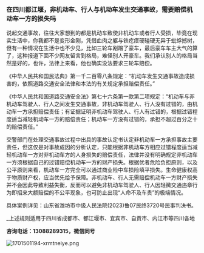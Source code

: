 ### 在四川都江堰，非机动车、行人与机动车发生交通事故，需要赔偿机动车一方的损失吗

说起交通事故，往往大家想到的都是机动车致使非机动车或者行人受损，毕竟在现实生活中，你我都不是变形金刚，凭借血肉之躯与铁疙瘩硬碰硬无异于蚍蜉撼树，但有一种情况在生活中也不少见，比如三轮车剐蹭了豪车，最后豪车车主大气的算了，这种报道下面不少网友留言到格局，难怪别人开豪车。我们承认别人的格局当然是好的，也许，法律上来看，他也确实没法要求三轮车赔偿。

《中华人民共和国民法典》第一千二百零八条规定：“机动车发生交通事故造成损害的，依照道路交通安全法律和本法的有关规定承担赔偿责任。”

《中华人民共和国道路交通安全法》第七十六条第一款第二项规定：“机动车与非机动车驾驶人、行人之间发生交通事故，非机动车驾驶人、行人没有过错的，由机动车一方承担赔偿责任；有证据证明非机动车驾驶人、行人有过错的，根据过错程度适当减轻机动车一方的赔偿责任；机动车一方没有过错的，承担不超过百分之十的赔偿责任。”

交警部门在处理交通事故过程中出具的事故认定书认定非机动车一方承担事故主要责任，但这仅是对事故成因的分析认定，只能根据非机动车方相应过错程度适当减轻机动车一方对非机动车方的人身损失的赔偿责任，法律并没有明确规定非机动车一方须根据自己的过错赔偿机动车一方的财产损失。根据优者危险负担原则，以及公平原则来看，机动车一方完全可以通过商业险中车损险填平损失。生命健康权高于物质财产权，应当优先给予保障。非机动车、行人无需赔偿机动车一方财产损失并不会因此导致利益失衡，反而可以避免非机动车驾驶人、行人因轻微交通违章行为即招来大额赔偿的不公平现象，也可防止出现“人命不及车贵”的极端情况。

具体案例详见：山东省潍坊市中级人民法院(2023)鲁07民终3720号民事判决书。

_上述规则适用于四川省成都市、都江堰市、宜宾市、自贡市、内江市等四川各地

**咨询电话：13088289315，微信同号**

![1701501194-xrmtneiye.png](https://i.p-i.vip/23/20240707-668a3d12064c0.png)
